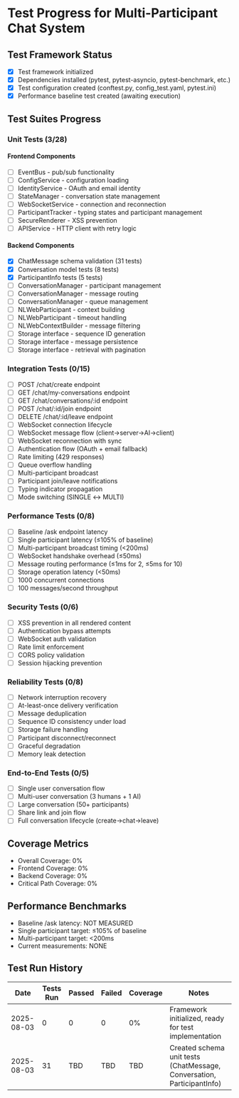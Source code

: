 # Test Progress for Multi-Participant Chat System

## Test Framework Status
- [x] Test framework initialized
- [x] Dependencies installed (pytest, pytest-asyncio, pytest-benchmark, etc.)
- [x] Test configuration created (conftest.py, config_test.yaml, pytest.ini)
- [x] Performance baseline test created (awaiting execution)

## Test Suites Progress

### Unit Tests (3/28)
#### Frontend Components
- [ ] EventBus - pub/sub functionality
- [ ] ConfigService - configuration loading
- [ ] IdentityService - OAuth and email identity  
- [ ] StateManager - conversation state management
- [ ] WebSocketService - connection and reconnection
- [ ] ParticipantTracker - typing states and participant management
- [ ] SecureRenderer - XSS prevention
- [ ] APIService - HTTP client with retry logic

#### Backend Components  
- [x] ChatMessage schema validation (31 tests)
- [x] Conversation model tests (8 tests)
- [x] ParticipantInfo tests (5 tests)
- [ ] ConversationManager - participant management
- [ ] ConversationManager - message routing
- [ ] ConversationManager - queue management
- [ ] NLWebParticipant - context building
- [ ] NLWebParticipant - timeout handling
- [ ] NLWebContextBuilder - message filtering
- [ ] Storage interface - sequence ID generation
- [ ] Storage interface - message persistence
- [ ] Storage interface - retrieval with pagination

### Integration Tests (0/15)
- [ ] POST /chat/create endpoint
- [ ] GET /chat/my-conversations endpoint
- [ ] GET /chat/conversations/:id endpoint
- [ ] POST /chat/:id/join endpoint
- [ ] DELETE /chat/:id/leave endpoint
- [ ] WebSocket connection lifecycle
- [ ] WebSocket message flow (client→server→AI→client)
- [ ] WebSocket reconnection with sync
- [ ] Authentication flow (OAuth + email fallback)
- [ ] Rate limiting (429 responses)
- [ ] Queue overflow handling
- [ ] Multi-participant broadcast
- [ ] Participant join/leave notifications
- [ ] Typing indicator propagation
- [ ] Mode switching (SINGLE ↔ MULTI)

### Performance Tests (0/8)
- [ ] Baseline /ask endpoint latency
- [ ] Single participant latency (≤105% of baseline)
- [ ] Multi-participant broadcast timing (<200ms)
- [ ] WebSocket handshake overhead (≤50ms)
- [ ] Message routing performance (≤1ms for 2, ≤5ms for 10)
- [ ] Storage operation latency (<50ms)
- [ ] 1000 concurrent connections
- [ ] 100 messages/second throughput

### Security Tests (0/6)
- [ ] XSS prevention in all rendered content
- [ ] Authentication bypass attempts
- [ ] WebSocket auth validation
- [ ] Rate limit enforcement
- [ ] CORS policy validation
- [ ] Session hijacking prevention

### Reliability Tests (0/8)
- [ ] Network interruption recovery
- [ ] At-least-once delivery verification
- [ ] Message deduplication
- [ ] Sequence ID consistency under load
- [ ] Storage failure handling
- [ ] Participant disconnect/reconnect
- [ ] Graceful degradation
- [ ] Memory leak detection

### End-to-End Tests (0/5)
- [ ] Single user conversation flow
- [ ] Multi-user conversation (3 humans + 1 AI)
- [ ] Large conversation (50+ participants)
- [ ] Share link and join flow
- [ ] Full conversation lifecycle (create→chat→leave)

## Coverage Metrics
- Overall Coverage: 0%
- Frontend Coverage: 0%
- Backend Coverage: 0%
- Critical Path Coverage: 0%

## Performance Benchmarks
- Baseline /ask latency: NOT MEASURED
- Single participant target: ≤105% of baseline
- Multi-participant target: <200ms
- Current measurements: NONE

## Test Run History
| Date | Tests Run | Passed | Failed | Coverage | Notes |
|------|-----------|--------|--------|----------|-------|
| 2025-08-03 | 0 | 0 | 0 | 0% | Framework initialized, ready for test implementation |
| 2025-08-03 | 31 | TBD | TBD | TBD | Created schema unit tests (ChatMessage, Conversation, ParticipantInfo) |